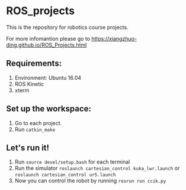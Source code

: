 # ROS_projects
This is the repository for robotics course projects.

For more infomantion please go to https://xiangzhuo-ding.github.io/ROS_Projects.html

## Requirements:
1. Environment: Ubuntu 16.04
2. ROS Kinetic
3. xterm

## Set up the workspace:
1. Go to each project.
2. Run ```catkin_make```

## Let's run it!
1. Run ```source devel/setup.bash``` for each terminal
2. Run the simulator 
    ```roslaunch cartesian_control kuka_lwr.launch```
    or
    ```roslaunch cartesian_control ur5.launch```
3. Now you can control the robot by running
    ```rosrun run ccik.py```
